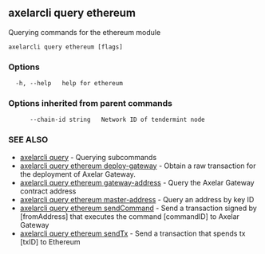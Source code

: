 ## axelarcli query ethereum

Querying commands for the ethereum module

```
axelarcli query ethereum [flags]
```

### Options

```
  -h, --help   help for ethereum
```

### Options inherited from parent commands

```
      --chain-id string   Network ID of tendermint node
```

### SEE ALSO

- [axelarcli query](axelarcli_query.md)	 - Querying subcommands
- [axelarcli query ethereum deploy-gateway](axelarcli_query_ethereum_deploy-gateway.md)	 - Obtain a raw transaction for the deployment of Axelar Gateway.
- [axelarcli query ethereum gateway-address](axelarcli_query_ethereum_gateway-address.md)	 - Query the Axelar Gateway contract address
- [axelarcli query ethereum master-address](axelarcli_query_ethereum_master-address.md)	 - Query an address by key ID
- [axelarcli query ethereum sendCommand](axelarcli_query_ethereum_sendCommand.md)	 - Send a transaction signed by \[fromAddress\] that executes the command \[commandID\] to Axelar Gateway
- [axelarcli query ethereum sendTx](axelarcli_query_ethereum_sendTx.md)	 - Send a transaction that spends tx \[txID\] to Ethereum
